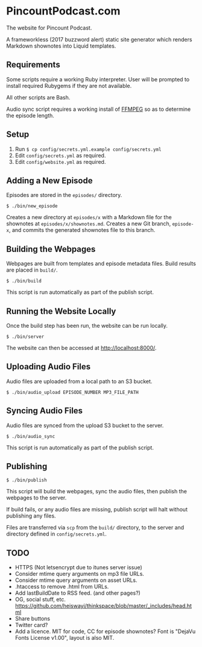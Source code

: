PincountPodcast.com
===================

The website for Pincount Podcast.

A frameworkless (2017 buzzword alert) static site generator which renders Markdown shownotes into Liquid templates.

Requirements
------------

Some scripts require a working Ruby interpreter. User will be prompted to install required Rubygems if they are not available.

All other scripts are Bash.

Audio sync script requires a working install of [FFMPEG](https://ffmpeg.org) so as to determine the episode length.


Setup
-----

  1. Run `$ cp config/secrets.yml.example config/secrets.yml`
  2. Edit `config/secrets.yml` as required.
  3. Edit `config/website.yml` as required.


Adding a New Episode
--------------------

Episodes are stored in the `episodes/` directory.

    $ ./bin/new_episode

Creates a new directory at `episodes/x` with a Markdown file for the shownotes at `episodes/x/shownotes.md`. Creates a new Git branch, `episode-x`, and commits the generated shownotes file to this branch.


Building the Webpages
---------------------

Webpages are built from templates and episode metadata files. Build results are placed in `build/`.

    $ ./bin/build

This script is run automatically as part of the publish script.


Running the Website Locally
---------------------------

Once the build step has been run, the website can be run locally.

    $ ./bin/server

The website can then be accessed at [http://localhost:8000/](http://localhost:8000/).


Uploading Audio Files
---------------------

Audio files are uploaded from a local path to an S3 bucket.

    $ ./bin/audio_upload EPISODE_NUMBER MP3_FILE_PATH


Syncing Audio Files
-------------------

Audio files are synced from the upload S3 bucket to the server.

    $ ./bin/audio_sync

This script is run automatically as part of the publish script.


Publishing
----------

    $ ./bin/publish

This script will build the webpages, sync the audio files, then publish the webpages to the server.

If build fails, or any audio files are missing, publish script will halt without publishing any files.

Files are transferred via `scp` from the `build/` directory, to the server and directory defined in `config/secrets.yml`.


TODO
----

* HTTPS (Not letsencrypt due to itunes server issue)
* Consider mtime query arguments on mp3 file URLs.
* Consider mtime query arguments on asset URLs.
* .htaccess to remove .html from URLs.
* Add lastBuildDate to RSS feed. (and other pages?)
* OG, social stuff, etc. https://github.com/heiswayi/thinkspace/blob/master/_includes/head.html
* Share buttons
* Twitter card?
* Add a licence. MIT for code, CC for episode shownotes? Font is "DejaVu Fonts License v1.00", layout is also MIT.
